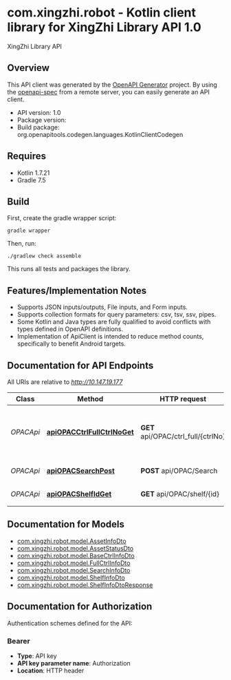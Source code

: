 # com.xingzhi.robot - Kotlin client library for XingZhi Library API 1.0

XingZhi Library API

## Overview
This API client was generated by the [OpenAPI Generator](https://openapi-generator.tech) project.  By using the [openapi-spec](https://github.com/OAI/OpenAPI-Specification) from a remote server, you can easily generate an API client.

- API version: 1.0
- Package version: 
- Build package: org.openapitools.codegen.languages.KotlinClientCodegen

## Requires

* Kotlin 1.7.21
* Gradle 7.5

## Build

First, create the gradle wrapper script:

```
gradle wrapper
```

Then, run:

```
./gradlew check assemble
```

This runs all tests and packages the library.

## Features/Implementation Notes

* Supports JSON inputs/outputs, File inputs, and Form inputs.
* Supports collection formats for query parameters: csv, tsv, ssv, pipes.
* Some Kotlin and Java types are fully qualified to avoid conflicts with types defined in OpenAPI definitions.
* Implementation of ApiClient is intended to reduce method counts, specifically to benefit Android targets.

<a id="documentation-for-api-endpoints"></a>
## Documentation for API Endpoints

All URIs are relative to *http://10.147.19.177*

Class | Method | HTTP request | Description
------------ | ------------- | ------------- | -------------
*OPACApi* | [**apiOPACCtrlFullCtrlNoGet**](docs/OPACApi.md#apiopacctrlfullctrlnoget) | **GET** api/OPAC/ctrl_full/{ctrlNo} | 根据控制号查询书⽬控制信息(包含对应的资产信息)
*OPACApi* | [**apiOPACSearchPost**](docs/OPACApi.md#apiopacsearchpost) | **POST** api/OPAC/Search | 查询图书信息
*OPACApi* | [**apiOPACShelfIdGet**](docs/OPACApi.md#apiopacshelfidget) | **GET** api/OPAC/shelf/{id} | 根据 Id 获得书架信息


<a id="documentation-for-models"></a>
## Documentation for Models

 - [com.xingzhi.robot.model.AssetInfoDto](docs/AssetInfoDto.md)
 - [com.xingzhi.robot.model.AssetStatusDto](docs/AssetStatusDto.md)
 - [com.xingzhi.robot.model.BaseCtrlInfoDto](docs/BaseCtrlInfoDto.md)
 - [com.xingzhi.robot.model.FullCtrlInfoDto](docs/FullCtrlInfoDto.md)
 - [com.xingzhi.robot.model.SearchInfoDto](docs/SearchInfoDto.md)
 - [com.xingzhi.robot.model.ShelfInfoDto](docs/ShelfInfoDto.md)
 - [com.xingzhi.robot.model.ShelfInfoDtoResponse](docs/ShelfInfoDtoResponse.md)


<a id="documentation-for-authorization"></a>
## Documentation for Authorization


Authentication schemes defined for the API:
<a id="Bearer"></a>
### Bearer

- **Type**: API key
- **API key parameter name**: Authorization
- **Location**: HTTP header

